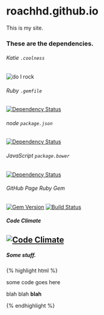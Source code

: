 roachhd.github.io
=================

This is my site.


### These are the dependencies.

###### Katie `.coolness`
 ![do I rock](http://img.shields.io/badge/do%20i%20rock-passing-ff69bd.svg) 

###### Ruby `.gemfile`
[![Dependency Status](https://www.versioneye.com/user/projects/545c994c9245899664000004/badge.svg?style=flat)](https://www.versioneye.com/user/projects/545c994c9245899664000004)

###### node `package.json`
[![Dependency Status](https://www.versioneye.com/user/projects/545c99549245896460000006/badge.svg?style=flat)](https://www.versioneye.com/user/projects/545c99549245896460000006)


###### JavaScript `package.bower`
[![Dependency Status](https://www.versioneye.com/user/projects/545c9951924589e503000003/badge.svg?style=flat)](https://www.versioneye.com/user/projects/545c9951924589e503000003)

###### GitHub Page Ruby Gem
[![Gem Version](https://badge.fury.io/rb/github-pages.svg)](http://badge.fury.io/rb/github-pages) [![Build Status](https://travis-ci.org/github/pages-gem.svg?branch=master)](https://travis-ci.org/github/pages-gem)

##### Code Climate
[![Code Climate](https://codeclimate.com/github/roachhd/roachhd.github.io/badges/gpa.svg)](https://codeclimate.com/github/roachhd/roachhd.github.io)
---

##### Some stuff.

{% highlight html %}
<html> 
   <head>some code goes here</head>
    <p> 
        blah blah <b>blah</b>
    </p>
</html>
{% endhighlight %}
